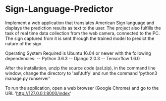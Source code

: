 # Sign-Language-Predictor
Implement  a  web  application  that  translates  American  Sign  language  and  displays  the  prediction  results  as  text  to  the  user.  The  project  also  fulfills  the  task  of  real  time  data  collection  from  the  web  camera,  connected  to  the  PC.  The  sign  captured  from  it  is  sent  through  the  trained  model  to  predict  the  nature  of  the  sign. 

Operating System Required is Ubuntu 16.04 or newer with the following dependencies:
 	-- Python 3.6.3
 	-- Django 2.0.3
 	-- Tensorflow 1.6.0

After the installation, unzip the source code (asl.zip), in the command line window, change the directory to 'asl\tuffy' and run the command 'python3 manage.py runserver'

To run the application, open a web browser (Google Chrome) and go to the URL 'http://127.0.0.1:8000/index'



